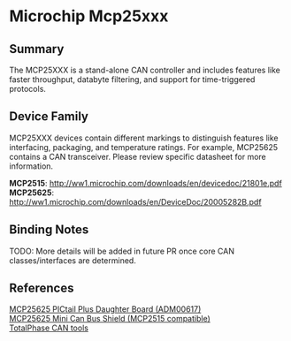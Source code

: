 ﻿# Microchip Mcp25xxx

## Summary
The MCP25XXX is a stand-alone CAN controller and includes features like faster throughput, databyte filtering, and support for time-triggered protocols.

## Device Family
MCP25XXX devices contain different markings to distinguish features like interfacing, packaging, and temperature ratings.  For example, MCP25625 contains a CAN transceiver.  Please review specific datasheet for more information.

**MCP2515**: http://ww1.microchip.com/downloads/en/devicedoc/21801e.pdf  
**MCP25625**: http://ww1.microchip.com/downloads/en/DeviceDoc/20005282B.pdf

## Binding Notes
TODO: More details will be added in future PR once core CAN classes/interfaces are determined.

## References 
[MCP25625 PICtail Plus Daughter Board (ADM00617)](https://www.microchip.com/wwwproducts/DevTool/digikey/MCP25625)  
[MCP25625 Mini Can Bus Shield (MCP2515 compatible)](https://www.tindie.com/products/geraldjust/mcp25625-mini-can-bus-shield-mcp2515-compatible/)  
[TotalPhase CAN tools](https://www.totalphase.com/protocols/can/)
